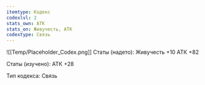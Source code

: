 ```yaml
---
itemtype: Кодекс
codexlvl: 2
stats_own: АТК
stats_on: Живучесть, АТК
codextype: Связь
---
```

![[Temp/Placeholder_Codex.png]]
Статы (надето):
Живучесть +10
АТК +82

Статы (изучено):
АТК +28

Тип кодекса: Связь
